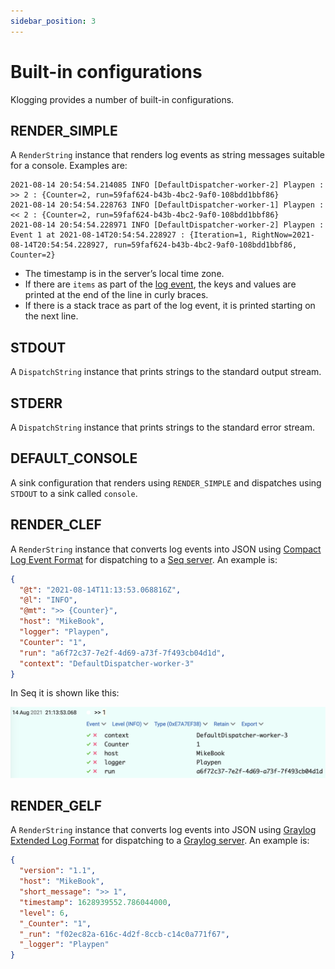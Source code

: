 ```yaml
---
sidebar_position: 3
---
```


# Built-in configurations

Klogging provides a number of built-in configurations.

## RENDER_SIMPLE

A `RenderString` instance that renders log events as string messages suitable for a
console. Examples are:

```
2021-08-14 20:54:54.214085 INFO [DefaultDispatcher-worker-2] Playpen : >> 2 : {Counter=2, run=59faf624-b43b-4bc2-9af0-108bdd1bbf86}
2021-08-14 20:54:54.228763 INFO [DefaultDispatcher-worker-1] Playpen : << 2 : {Counter=2, run=59faf624-b43b-4bc2-9af0-108bdd1bbf86}
2021-08-14 20:54:54.228971 INFO [DefaultDispatcher-worker-2] Playpen : Event 1 at 2021-08-14T20:54:54.228927 : {Iteration=1, RightNow=2021-08-14T20:54:54.228927, run=59faf624-b43b-4bc2-9af0-108bdd1bbf86, Counter=2}
```

* The timestamp is in the server’s local time zone.
* If there are `items` as part of the [log event](../concepts/log-events), the keys and values are printed at the end of
  the line in curly braces.
* If there is a stack trace as part of the log event, it is printed starting on the next line.

## STDOUT

A `DispatchString` instance that prints strings to the standard output stream.

## STDERR

A `DispatchString` instance that prints strings to the standard error stream.

## DEFAULT_CONSOLE

A sink configuration that renders using `RENDER_SIMPLE` and dispatches using `STDOUT` to a sink called `console`.

## RENDER_CLEF

A `RenderString` instance that converts log events into JSON using
[Compact Log Event Format](https://docs.datalust.co/docs/posting-raw-events#compact-json-format) for
dispatching to a [Seq server](https://datalust.co/seq).
An example is:

```json
{
  "@t": "2021-08-14T11:13:53.068816Z",
  "@l": "INFO",
  "@mt": ">> {Counter}",
  "host": "MikeBook",
  "logger": "Playpen",
  "Counter": "1",
  "run": "a6f72c37-7e2f-4d69-a73f-7f493cb04d1d",
  "context": "DefaultDispatcher-worker-3"
}
```

In Seq it is shown like this:

![](../../static/img/clef-json-in-seq.png)

## RENDER_GELF

A `RenderString` instance that converts log events into JSON using
[Graylog Extended Log Format](https://docs.graylog.org/en/latest/pages/gelf.html#gelf-payload-specification)
for dispatching to a [Graylog server](https://www.graylog.org).
An example is:

```json
{
  "version": "1.1",
  "host": "MikeBook",
  "short_message": ">> 1",
  "timestamp": 1628939552.786044000,
  "level": 6,
  "_Counter": "1",
  "_run": "f02ec82a-616c-4d2f-8ccb-c14c0a771f67",
  "_logger": "Playpen"
}
```
